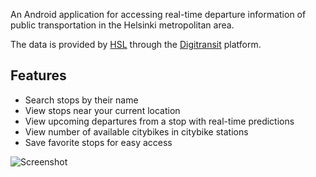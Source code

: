 An Android application for accessing real-time departure information of public transportation
in the Helsinki metropolitan area.

The data is provided by [HSL](https://www.hsl.fi/en) through the
[Digitransit](https://digitransit.fi/en) platform.

## Features
* Search stops by their name
* View stops near your current location
* View upcoming departures from a stop with real-time predictions
* View number of available citybikes in citybike stations
* Save favorite stops for easy access

![Screenshot](https://sjakthol.github.io/stoptimes-screenshots.png)